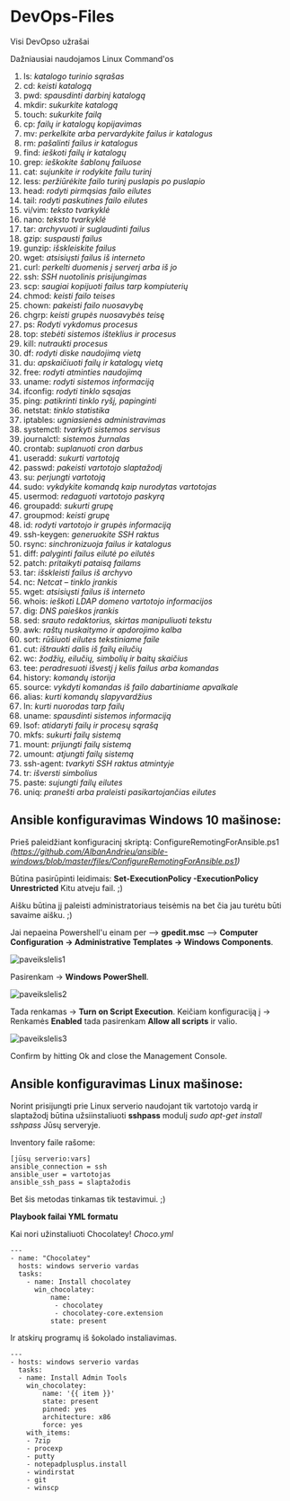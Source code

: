 # DevOps-Files
Visi DevOpso užrašai

Dažniausiai naudojamos Linux Command'os

1. ls: _katalogo turinio sąrašas_
2. cd: _keisti katalogą_
3. pwd: _spausdinti darbinį katalogą_
4. mkdir: _sukurkite katalogą_
5. touch: _sukurkite failą_
6. cp: _failų ir katalogų kopijavimas_
7. mv: _perkelkite arba pervardykite failus ir katalogus_
8. rm: _pašalinti failus ir katalogus_
9. find: _ieškoti failų ir katalogų_
10. grep: _ieškokite šablonų failuose_
11. cat: _sujunkite ir rodykite failu turinį_
12. less: _peržiūrėkite failo turinį puslapis po puslapio_
13. head: _rodyti pirmąsias failo eilutes_
14. tail: _rodyti paskutines failo eilutes_
15. vi/vim: _teksto tvarkyklė_
16. nano: _teksto tvarkyklė_
17. tar: _archyvuoti ir suglaudinti failus_
18. gzip: _suspausti failus_
19. gunzip: _išskleiskite failus_
20. wget: _atsisiųsti failus iš interneto_
21. curl: _perkelti duomenis į serverį arba iš jo_
22. ssh: _SSH nuotolinis prisijungimas_
23. scp: _saugiai kopijuoti failus tarp kompiuterių_
24. chmod: _keisti failo teises_
25. chown: _pakeisti failo nuosavybę_
26. chgrp: _keisti grupės nuosavybės teisę_
27. ps: _Rodyti vykdomus procesus_
28. top: _stebėti sistemos išteklius ir procesus_
29. kill: _nutraukti procesus_
30. df: _rodyti diske naudojimą vietą_
31. du: _apskaičiuoti failų ir katalogų vietą_
32. free: _rodyti atminties naudojimą_
33. uname: _rodyti sistemos informaciją_
34. ifconfig: _rodyti tinklo sąsajas_
35. ping: _patikrinti tinklo ryšį, papinginti_
36. netstat: _tinklo statistika_
37. iptables: _ugniasienės administravimas_
38. systemctl: _tvarkyti sistemos servisus_
39. journalctl: _sistemos žurnalas_
40. crontab: _suplanuoti cron darbus_
41. useradd: _sukurti vartotoją_
42. passwd: _pakeisti vartotojo slaptažodį_
43. su: _perjungti vartotoją_
44. sudo: _vykdykite komandą kaip nurodytas vartotojas_
45. usermod: _redaguoti vartotojo paskyrą_
46. ​​groupadd: _sukurti grupę_
47. groupmod: _keisti grupę_
48. id: _rodyti vartotojo ir grupės informaciją_
49. ssh-keygen: _generuokite SSH raktus_
50. rsync: _sinchronizuoja failus ir katalogus_
51. diff: _palyginti failus eilutė po eilutės_
52. patch: _pritaikyti pataisą failams_
53. tar: _išskleisti failus iš archyvo_
55. nc: _Netcat – tinklo įrankis_
56. wget: _atsisiųsti failus iš interneto_
57. whois: _ieškoti LDAP domeno vartotojo informacijos_
58. dig: _DNS paieškos įrankis_
59. sed: _srauto redaktorius, skirtas manipuliuoti tekstu_
60. awk: _raštų nuskaitymo ir apdorojimo kalba_
61. sort: _rūšiuoti eilutes tekstiniame faile_
62. cut: _ištraukti dalis iš failų eilučių_
63. wc: _žodžių, eilučių, simbolių ir baitų skaičius_
64. tee: _peradresuoti išvestį į kelis failus arba komandas_
65. history: _komandų istorija_
66. source: _vykdyti komandas iš failo dabartiniame apvalkale_
67. alias: _kurti komandų slapyvardžius_
68. ln: _kurti nuorodas tarp failų_
69. uname: _spausdinti sistemos informaciją_
70. lsof: _atidaryti failų ir procesų sąrašą_
71. mkfs: _sukurti failų sistemą_
72. mount: _prijungti failų sistemą_
73. umount: _atjungti failų sistemą_
74. ssh-agent: _tvarkyti SSH raktus atmintyje_
76. tr: _išversti simbolius_
78. paste: _sujungti failų eilutes_
79. uniq: _pranešti arba praleisti pasikartojančias eilutes_


## Ansible konfiguravimas Windows 10 mašinose:

Prieš paleidžiant konfiguracinį skriptą: ConfigureRemotingForAnsible.ps1 *(https://github.com/AlbanAndrieu/ansible-windows/blob/master/files/ConfigureRemotingForAnsible.ps1)*

Būtina pasirūpinti leidimais: __Set-ExecutionPolicy -ExecutionPolicy Unrestricted__
Kitu atveju fail. ;)

Aišku būtina jį paleisti administratoriaus teisėmis na bet čia jau turėtu būti savaime aišku. ;)

Jai nepaeina Powershell'u einam per --> __gpedit.msc__ --> __Computer Configuration -> Administrative Templates -> Windows Components__.

![paveikslelis1](https://i.stack.imgur.com/84JjK.png)

Pasirenkam -> __Windows PowerShell__.

![paveikslelis2](https://i.stack.imgur.com/N5HCq.png)

Tada renkamas -> __Turn on Script Execution__. Keičiam konfiguraciją į -> Renkamės __Enabled__ tada pasirenkam __Allow all scripts__ ir valio.

![paveikslelis3](https://i.stack.imgur.com/n3WQh.png)


Confirm by hitting Ok and close the Management Console.

## Ansible konfiguravimas Linux mašinose:

Norint prisijungti prie Linux serverio naudojant tik vartotojo vardą ir slaptažodį būtina užsiinstaliuoti __sshpass__ modulį _sudo apt-get install sshpass_ Jūsų serveryje.

Inventory faile rašome:

    [jūsų serverio:vars]
    ansible_connection = ssh
    ansible_user = vartotojas
    ansible_ssh_pass = slaptažodis

Bet šis metodas tinkamas tik testavimui. ;)

__Playbook failai YML formatu__

Kai nori užinstaliuoti Chocolatey! *Choco.yml*

    ---
    - name: "Chocolatey"
      hosts: windows serverio vardas
      tasks:
        - name: Install chocolatey
          win_chocolatey:
              name:
               - chocolatey
               - chocolatey-core.extension
              state: present

Ir atskirų programų iš šokolado instaliavimas.

    ---
    - hosts: windows serverio vardas
      tasks:
      - name: Install Admin Tools
        win_chocolatey:
            name: '{{ item }}'
            state: present
            pinned: yes
            architecture: x86
            force: yes
        with_items:
        - 7zip
        - procexp
        - putty
        - notepadplusplus.install
        - windirstat
        - git
        - winscp

